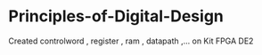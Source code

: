 # Principles-of-Digital-Design
Created controlword , register , ram , datapath ,... on Kit FPGA DE2 
